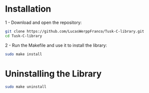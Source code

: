 # Installation

1 - Download and open the repository:

```bash
git clone https://github.com/LucasWerppFranco/Tusk-C-library.git
cd Tusk-C-library
```

2 - Run the Makefile and use it to install the library:

```bash
sudo make install
```

# Uninstalling the Library

```bash
sudo make uninstall
```
